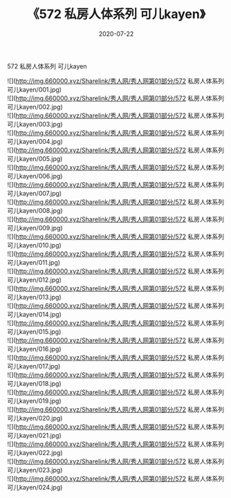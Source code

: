 ﻿---
layout: post
title:  《572 私房人体系列 可儿kayen》
date:   2020-07-22
img: http://img.660000.xyz/Sharelink/秀人网/秀人网第01部分/572 私房人体系列 可儿kayen/000.jpg
categories: [美女, 清纯, 唯美]
---

572 私房人体系列 可儿kayen

  ![](http://img.660000.xyz/Sharelink/秀人网/秀人网第01部分/572 私房人体系列 可儿kayen/001.jpg) <br> ![](http://img.660000.xyz/Sharelink/秀人网/秀人网第01部分/572 私房人体系列 可儿kayen/002.jpg) <br> ![](http://img.660000.xyz/Sharelink/秀人网/秀人网第01部分/572 私房人体系列 可儿kayen/003.jpg) <br> ![](http://img.660000.xyz/Sharelink/秀人网/秀人网第01部分/572 私房人体系列 可儿kayen/004.jpg) <br> ![](http://img.660000.xyz/Sharelink/秀人网/秀人网第01部分/572 私房人体系列 可儿kayen/005.jpg) <br> ![](http://img.660000.xyz/Sharelink/秀人网/秀人网第01部分/572 私房人体系列 可儿kayen/006.jpg) <br> ![](http://img.660000.xyz/Sharelink/秀人网/秀人网第01部分/572 私房人体系列 可儿kayen/007.jpg) <br> ![](http://img.660000.xyz/Sharelink/秀人网/秀人网第01部分/572 私房人体系列 可儿kayen/008.jpg) <br> ![](http://img.660000.xyz/Sharelink/秀人网/秀人网第01部分/572 私房人体系列 可儿kayen/009.jpg) <br> ![](http://img.660000.xyz/Sharelink/秀人网/秀人网第01部分/572 私房人体系列 可儿kayen/010.jpg) <br> ![](http://img.660000.xyz/Sharelink/秀人网/秀人网第01部分/572 私房人体系列 可儿kayen/011.jpg) <br> ![](http://img.660000.xyz/Sharelink/秀人网/秀人网第01部分/572 私房人体系列 可儿kayen/012.jpg) <br> ![](http://img.660000.xyz/Sharelink/秀人网/秀人网第01部分/572 私房人体系列 可儿kayen/013.jpg) <br> ![](http://img.660000.xyz/Sharelink/秀人网/秀人网第01部分/572 私房人体系列 可儿kayen/014.jpg) <br> ![](http://img.660000.xyz/Sharelink/秀人网/秀人网第01部分/572 私房人体系列 可儿kayen/015.jpg) <br> ![](http://img.660000.xyz/Sharelink/秀人网/秀人网第01部分/572 私房人体系列 可儿kayen/016.jpg) <br> ![](http://img.660000.xyz/Sharelink/秀人网/秀人网第01部分/572 私房人体系列 可儿kayen/017.jpg) <br> ![](http://img.660000.xyz/Sharelink/秀人网/秀人网第01部分/572 私房人体系列 可儿kayen/018.jpg) <br> ![](http://img.660000.xyz/Sharelink/秀人网/秀人网第01部分/572 私房人体系列 可儿kayen/019.jpg) <br> ![](http://img.660000.xyz/Sharelink/秀人网/秀人网第01部分/572 私房人体系列 可儿kayen/020.jpg) <br> ![](http://img.660000.xyz/Sharelink/秀人网/秀人网第01部分/572 私房人体系列 可儿kayen/021.jpg) <br> ![](http://img.660000.xyz/Sharelink/秀人网/秀人网第01部分/572 私房人体系列 可儿kayen/022.jpg) <br> ![](http://img.660000.xyz/Sharelink/秀人网/秀人网第01部分/572 私房人体系列 可儿kayen/023.jpg) <br> ![](http://img.660000.xyz/Sharelink/秀人网/秀人网第01部分/572 私房人体系列 可儿kayen/024.jpg) <br>